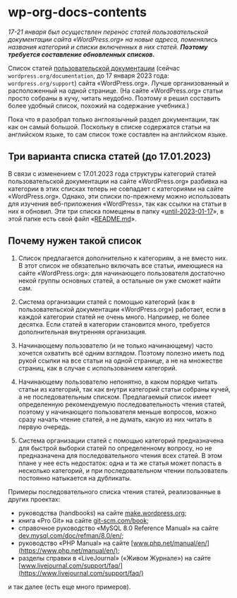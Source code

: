 # wp-org-docs-contents

_17-21 января был осуществлен перенос статей пользовательской документации сайта «WordPress.org» на новые адреса, поменялись названия категорий и списки включенных в них статей. **Поэтому требуется составление обновленных списков.**_

Список статей [пользовательской документации](https://wordpress.org/documentation/) (сейчас `wordpress.org/documentation`, до 17 января 2023 года: `wordpress.org/support`) сайта «WordPress.org». Лучше организованный и расположенный на одной странице. (На сайте «WordPress.org» статьи просто собраны в кучу, читать неудобно. Поэтому я решил составить более удобный список, похожий на содержание учебника.)

Пока что я разобрал только англоязычный раздел документации, так как он самый большой. Поскольку в списке содержатся статьи на английском языке, то сам список тоже составлен на английском языке.

## Три варианта списка статей (до 17.01.2023)

В связи с изменением с 17.01.2023 года структуры категорий статей пользовательской документации на сайте «WordPress.org» разбивка на категории в этих списках теперь не совпадает с категориями на сайте «WordPress.org». Однако, эти списки по-прежнему можно использовать для изучения веб-приложения «WordPress», так как ссылки на статьи в них я обновил. Эти три списка помещены в папку «[until-2023-01-17](until-2023-01-17)», в этой папке есть свой файл «[README.md](until-2023-01-17/README.md)».

## Почему нужен такой список

1. Список предлагается дополнительно к категориям, а не вместо них. В этот список не обязательно включать все статьи, имеющиеся на сайте «WordPress.org»: для начинающего пользователя достаточно некой группы основных статей, а остальные он уже сможет найти сам.

2. Система организации статей с помощью категорий (как в пользовательской документации «WordPress.org») работает, если в каждой категории статей не очень много. Например, не более десятка. Если статей в категории становится много, требуется дополнительная внутренняя организация.

3. Начинающему пользователю (и не только начинающему) часто хочется охватить всё одним взглядом. Поэтому полезно иметь под рукой ссылки на все статьи на одной странице, а не на множестве страниц, как в случае с использованием категорий.

4. Начинающему пользователю непонятно, в каком порядке читать статьи из категорий, так как внутри категорий статьи собраны кучей, а не последовательным списком. Предлагаемый список имеет определенную рекомендуемую последовательность чтения статей, поэтому у начинающего пользователя меньше вопросов, можно сразу начать чтение статей, а не думать, какую из них читать в первую очередь.

5. Система организации статей с помощью категорий предназначена для быстрой выборки статей по определенному вопросу, но не предназначена для последовательного чтения всех статей. В этом плане у нее есть недостаток: одна и та же статья может попасть в несколько категорий, и при последовательном чтении пользователь постоянно натыкается на дубликаты.

Примеры последовательного списка чтения статей, реализованные в других проектах:
- руководства (handbooks) на сайте [make.wordpress.org](https://make.wordpress.org/);
- книга «Pro Git» на сайте [git-scm.com/book](https://git-scm.com/book);
- справочное руководство «MySQL 8.0 Reference Manual» на сайте [dev.mysql.com/doc/refman/8.0/en/](https://dev.mysql.com/doc/refman/8.0/en/);
- руководство «PHP Manual» на сайте [www.php.net/manual/en/](https://www.php.net/manual/en/);
- разделы справки в «LiveJournal» («Живом Журнале») на сайте [www.livejournal.com/support/faq/](https://www.livejournal.com/support/faq/)

и так далее (есть еще много примеров).
